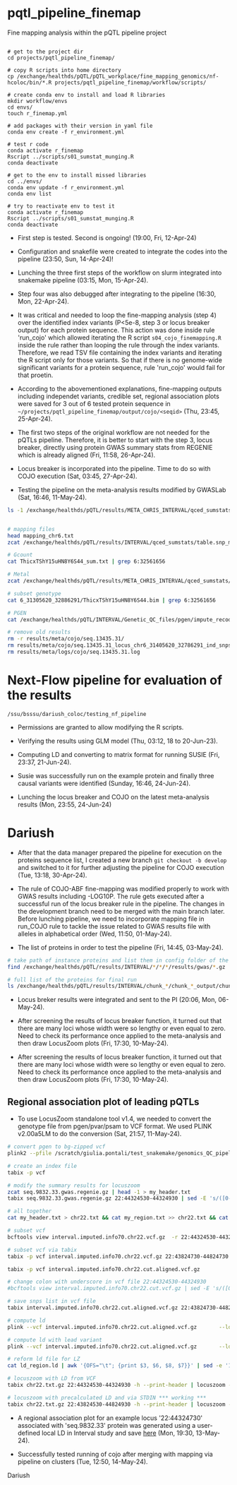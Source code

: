 # pqtl_pipeline_finemap
Fine mapping analysis within the pQTL pipeline project

```{bash}

# get to the project dir
cd projects/pqtl_pipeline_finemap/

# copy R scripts into home directory
cp /exchange/healthds/pQTL/pQTL_workplace/fine_mapping_genomics/nf-hcoloc/bin/*.R projects/pqtl_pipeline_finemap/workflow/scripts/

# create conda env to install and load R libraries
mkdir workflow/envs
cd envs/
touch r_finemap.yml

# add packages with their version in yaml file
conda env create -f r_environment.yml

# test r code
conda activate r_finemap
Rscript ../scripts/s01_sumstat_munging.R
conda deactivate

# get to the env to install missed libraries
cd ../envs/
conda env update -f r_environment.yml
conda env list

# try to reactivate env to test it
conda activate r_finemap
Rscript ../scripts/s01_sumstat_munging.R
conda deactivate

```

- First step is tested. Second is ongoing! (19:00, Fri, 12-Apr-24)

- Configuration and snakefile were created to integrate the codes into the pipeline (23:50, Sun, 14-Apr-24)!

- Lunching the three first steps of the workflow on slurm integrated into snakemake pipeline (03:15, Mon, 15-Apr-24).

- Step four was also debugged after integrating to the pipeline (16:30, Mon, 22-Apr-24).

- It was critical and needed to loop the fine-mapping analysis (step 4) over the identified index variants (P<5e-8, step 3 or locus breaker output) for each protein sequence. This action was done inside rule 'run_cojo' which allowed iterating the R script `s04_cojo_finemapping.R` inside the rule rather than looping the rule through the index variants. Therefore, we read TSV file containing the index variants and iterating the R script only for those variants. So that if there is no genome-wide significant variants for a protein sequence, rule 'run_cojo' would fail for that proetin.

- According to the abovementioned explanations, fine-mapping outputs including independet variants, credible set, regional association plots were saved for 3 out of 6 tested protein sequence in `~/projects/pqtl_pipeline_finemap/output/cojo/<seqid>` (Thu, 23:45, 25-Apr-24).

- The first two steps of the original workflow are not needed for the pQTLs pipeline. Therefore, it is better to start with the step 3, locus breaker, directly using protein GWAS summary stats from REGENIE which is already aligned (Fri, 11:58, 26-Apr-24).

- Locus breaker is incorporated into the pipeline. Time to do so with COJO execution (Sat, 03:45, 27-Apr-24).

- Testing the pipeline on the meta-analysis results modified by GWASLab (Sat, 16:46, 11-May-24).
```bash
ls -1 /exchange/healthds/pQTL/results/META_CHRIS_INTERVAL/qced_sumstats_digits_not_flipped/output/seq*/seq*.gwaslab.tsv.bgz > conf/path_meta_all.txt
```

```bash

# mapping files
head mapping_chr6.txt
zcat /exchange/healthds/pQTL/results/INTERVAL/qced_sumstats/table.snp_mapping.tsv.gz

# Gcount
cat ThicxTShY15uHN8Y6S44_sum.txt | grep 6:32561656

# Metal
zcat /exchange/healthds/pQTL/results/META_CHRIS_INTERVAL/qced_sumstats/output/seq.13435.31/seq.13435.31.gwaslab.tsv.gz

# subset genotype
cat 6_31305620_32886291/ThicxTShY15uHN8Y6S44.bim | grep 6:32561656

# PGEN
cat /exchange/healthds/pQTL/INTERVAL/Genetic_QC_files/pgen/impute_recoded_selected_sample_filter_hq_var_6.pvar

# remove old results
rm -r results/meta/cojo/seq.13435.31/
rm results/meta/cojo/seq.13435.31_locus_chr6_31405620_32786291_ind_snps.tsv 
rm results/meta/logs/cojo/seq.13435.31.log

```

# Next-Flow pipeline for evaluation of the results
`/ssu/bsssu/dariush_coloc/testing_nf_pipeline`

- Permissions are granted to allow modifying the R scripts.

- Verifying the results using GLM model (Thu, 03:12, 18 to 20-Jun-23).

- Computing LD and converting to matrix format for running SUSIE (Fri, 23:37, 21-Jun-24).

- Susie was successfully run on the example protein and finally three causal variants were identified (Sunday, 16:46, 24-Jun-24).

- Lunching the locus breaker and COJO on the latest meta-analysis results (Mon, 23:55, 24-Jun-24)

Dariush
=======
- After that the data manager prepared the pipeline for execution on the proteins sequence list, I created a new branch `git checkout -b develop` and switched to it for further adjusting the pipeline for COJO execution (Tue, 13:18, 30-Apr-24).

- The rule of COJO-ABF fine-mapping was modified properly to work with GWAS results including -LOG10P. The rule gets executed after a successful run of the locus breaker rule in the pipeline. The changes in the development branch need to be merged with the main branch later. Before lunching pipeline, we need to incorporate mapping file in run_COJO rule to tackle the issue related to GWAS results file with alleles in alphabetical order (Wed, 11:50, 01-May-24).

- The list of proteins in order to test the pipeline (Fri, 14:45, 03-May-24).

```bash
# take path of instance proteins and list them in config folder of the pipeline 
find /exchange/healthds/pQTL/results/INTERVAL/*/*/*/results/gwas/*.gz | grep -E '19819.7|12708.91|12730.3|7930.3|7935.26|7943.16|13124.20' > path_list.txt /scratch/.../projects/conf/path_list.txt

# full list of the proteins for final run
ls /exchange/healthds/pQTL/results/INTERVAL/chunk_*/chunk_*_output/chunk_*/results/gwas/seq.*.gwas.regenie.gz > /scratch/.../projects/conf/path_list.txt
```

- Locus breker results were integrated and sent to the PI (20:06, Mon, 06-May-24).

- After screening the results of locus breaker function, it turned out that there are many loci whose width were so lengthy or even equal to zero. Need to check its performance once applied to the meta-analysis and then draw LocusZoom plots (Fri, 17:30, 10-May-24).  


- After screening the results of locus breaker function, it turned out that there are many loci whose width were so lengthy or even equal to zero. Need to check its performance once applied to the meta-analysis and then draw LocusZoom plots (Fri, 17:30, 10-May-24).

## Regional association plot of leading pQTLs

- To use LocusZoom standalone tool v1.4, we needed to convert the genotype file from pgen/pvar/psam to VCF format. We used PLINK v2.00a5LM to do the conversion (Sat, 21:57, 11-May-24).

``` bash
# convert pgen to bg-zipped vcf
plink2 --pfile /scratch/giulia.pontali/test_snakemake/genomics_QC_pipeline/results/pgen/impute_recoded_selected_sample_filter_hq_var_19 --recode vcf bgz --out interval.imputed.info70.chr22

# create an index file
tabix -p vcf 

# modify the summary results for locuszoom
zcat seq.9832.33.gwas.regenie.gz | head -1 > my_header.txt
tabix seq.9832.33.gwas.regenie.gz 22:44324530-44324930 | sed -E 's/([0-9]+:[0-9]+):([A-Z]):([A-Z])/\1_\2\/\3/g' > my_region.txt

# all together
cat my_header.txt > chr22.txt && cat my_region.txt >> chr22.txt && cat chr22.txt | bgzip > chr22.txt.gz && tabix chr22.txt.gz -s1 -b2 -e2 -f

# subset vcf
bcftools view interval.imputed.info70.chr22.vcf.gz  -r 22:44324530-44324930 -Oz -o interval.imputed.info70.chr22.cut.vcf.gz

# subset vcf via tabix
tabix -p vcf interval.imputed.info70.chr22.vcf.gz 22:43824730-44824730 --print-header | sed -E 's/([0-9]+:[0-9]+):([A-Z]):([A-Z])/\1_\2\/\3/g' | bgzip > interval.imputed.info70.chr22.cut.aligned.vcf.gz

tabix -p vcf interval.imputed.info70.chr22.cut.aligned.vcf.gz

# change colon with underscore in vcf file 22:44324530-44324930
#bcftools view interval.imputed.info70.chr22.cut.vcf.gz | sed -E 's/([0-9]+:[0-9]+):([A-Z]):([A-Z])/\1_\2\/\3/g' | bgzip > interval.imputed.info70.chr22.cut.aligned.vcf.gz

# save snps list in vcf file
tabix interval.imputed.info70.chr22.cut.aligned.vcf.gz 22:43824730-44824730 | cut -f3 > snp.list

# compute ld
plink --vcf interval.imputed.info70.chr22.cut.aligned.vcf.gz       --ld-snp-list snp.list        --ld-window 10000    --ld-window-kb 250    --r2 dprime        --ld-window-r2 0        --out ld_region

# compute ld with lead variant
plink --vcf interval.imputed.info70.chr22.cut.aligned.vcf.gz       --ld-snp 22:44324730_T/C      --ld-window 10000        --ld-window-kb 500        --r2 dprime        --ld-window-r2 0        --out ld_region

# reform ld file for LZ
cat ld_region.ld | awk '{OFS="\t"; {print $3, $6, $8, $7}}' | sed -e '1s/SNP_A/snp1/' -e '1s/SNP_B/snp2/' -e '1s/DP/dprime/' -e '1s/R2/rsquare/' > my_ld.txt

# locuszoom with LD from VCF
tabix chr22.txt.gz 22:44324530-44324930 -h --print-header | locuszoom --metal - --markercol ID --pvalcol LOG10P --no-transform --refsnp 22:44324730  --flank 200  --build hg19 --ld-vcf interval.imputed.info70.chr22.cut.aligned.vcf.gz  --plotonly --prefix "13-Mar-24_ld_vcf"

# locuszoom with precalculated LD and via STDIN *** working ***
tabix chr22.txt.gz 22:43824530-44824930 -h --print-header | locuszoom --metal - --markercol ID --pvalcol LOG10P --no-transform --refsnp 22:44324730  --flank 250kbp  --build hg19 --ld my_ld.txt  --ld-measure rsquare --plotonly --prefix "13-Mar-24_ld_user"

```

- A regional association plot for an example locus '22:44324730' associated with 'seq.9832.33' protein was generated using a user-defined local LD in Interval study and save [here](/home/dariush.ghasemi/projects/pqtl_pipeline_finemap/lz_plot/13-Mar-24_ld_user_240513_22_44324730.pdf) (Mon, 19:30, 13-May-24).

- Successfully tested running of cojo after merging with mapping via pipeline on clusters (Tue, 12:50, 14-May-24).

Dariush
